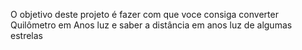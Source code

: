 O objetivo deste projeto é fazer com que voce consiga converter Quilômetro em Anos luz e
saber a distância em anos luz de algumas estrelas